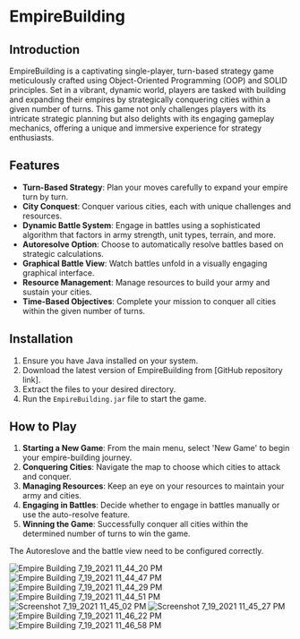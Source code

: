 # EmpireBuilding

## Introduction

EmpireBuilding is a captivating single-player, turn-based strategy game meticulously crafted using Object-Oriented Programming (OOP) and SOLID principles. Set in a vibrant, dynamic world, players are tasked with building and expanding their empires by strategically conquering cities within a given number of turns. This game not only challenges players with its intricate strategic planning but also delights with its engaging gameplay mechanics, offering a unique and immersive experience for strategy enthusiasts.

## Features

- **Turn-Based Strategy**: Plan your moves carefully to expand your empire turn by turn.
- **City Conquest**: Conquer various cities, each with unique challenges and resources.
- **Dynamic Battle System**: Engage in battles using a sophisticated algorithm that factors in army strength, unit types, terrain, and more.
- **Autoresolve Option**: Choose to automatically resolve battles based on strategic calculations.
- **Graphical Battle View**: Watch battles unfold in a visually engaging graphical interface.
- **Resource Management**: Manage resources to build your army and sustain your cities.
- **Time-Based Objectives**: Complete your mission to conquer all cities within the given number of turns.

## Installation

1. Ensure you have Java installed on your system.
2. Download the latest version of EmpireBuilding from [GitHub repository link].
3. Extract the files to your desired directory.
4. Run the `EmpireBuilding.jar` file to start the game.

## How to Play

1. **Starting a New Game**: From the main menu, select 'New Game' to begin your empire-building journey.
2. **Conquering Cities**: Navigate the map to choose which cities to attack and conquer.
3. **Managing Resources**: Keep an eye on your resources to maintain your army and cities.
4. **Engaging in Battles**: Decide whether to engage in battles manually or use the auto-resolve feature.
5. **Winning the Game**: Successfully conquer all cities within the determined number of turns to win the game.

The Autoreslove and the battle view need to be configured correctly.

![Empire Building 7_19_2021 11_44_20 PM](https://user-images.githubusercontent.com/83036619/126232317-281b1a43-ac00-480d-a5e4-b5f91ed30d9a.png)
![Empire Building 7_19_2021 11_44_47 PM](https://user-images.githubusercontent.com/83036619/126232345-493050c0-a25e-4aef-86ca-d77ddc67974b.png)
![Empire Building 7_19_2021 11_44_29 PM](https://user-images.githubusercontent.com/83036619/126232410-9b15d5ff-ffc7-49cf-9fdf-7c3619868db8.png)
![Empire Building 7_19_2021 11_44_51 PM](https://user-images.githubusercontent.com/83036619/126232151-5e04913b-2371-411f-84f3-a37a8cc7c522.png)
![Screenshot 7_19_2021 11_45_02 PM](https://user-images.githubusercontent.com/83036619/126232303-17fc65bf-5bd8-4b58-8650-30a2a5cb2d15.png)
![Screenshot 7_19_2021 11_45_27 PM](https://user-images.githubusercontent.com/83036619/126232311-bd5176c9-fad1-4122-9ebb-f21721a0eb58.png)
![Empire Building 7_19_2021 11_46_22 PM](https://user-images.githubusercontent.com/83036619/126233235-c6b454cf-30ce-4cd5-9966-f1fd954a3053.png)
![Empire Building 7_19_2021 11_46_58 PM](https://user-images.githubusercontent.com/83036619/126232128-25bd97dd-bbad-4cbc-9a3a-15e6f46311ea.png)
